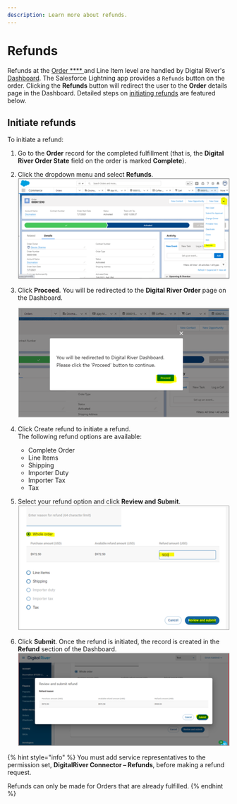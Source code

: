 ```yaml
---
description: Learn more about refunds.
---
```


# Refunds

Refunds at the [Order **** ](../integrate-the-salesforce-lightning-app/step-5-add-custom-fields-to-the-page-layouts.md)and Line Item level are handled by Digital River's [Dashboard](https://dashboard.digitalriver.com/login). The Salesforce Lightning app provides a `Refunds` button on the order. Clicking the **Refunds** button will redirect the user to the **Order** details page in the Dashboard. Detailed steps on [initiating refunds](refunds.md#initiate-refunds) are featured below.

## Initiate refunds

To initiate a refund:

1. Go to the **Order** record for the completed fulfillment (that is, the **Digital River Order State** field on the order is marked **Complete**).
2. Click the dropdown menu and select **Refunds**. \
   <img src="../.gitbook/assets/Refunds 2.png" alt="" data-size="original">&#x20;
3.  Click **Proceed**. You will be redirected to the **Digital River Order** page on the Dashboard.

    &#x20;<img src="../.gitbook/assets/Refunds 3.png" alt="" data-size="original">&#x20;
4. Click Create refund to initiate a refund.\
   The following refund options are available:
   * Complete Order
   * Line Items
   * Shipping
   * Importer Duty
   * Importer Tax
   * Tax
5. Select your refund option and click **Review and Submit**. \
   <img src="../.gitbook/assets/Refunds 5.png" alt="" data-size="original">&#x20;
6. Click **Submit**. Once the refund is initiated, the record is created in the **Refund** section of the Dashboard. \
   <img src="../.gitbook/assets/Refunds 6.png" alt="" data-size="original">&#x20;

{% hint style="info" %}
You must add service representatives to the permission set, **DigitalRiver Connector – Refunds**, before making a refund request.&#x20;

Refunds can only be made for Orders that are already fulfilled.
{% endhint %}
